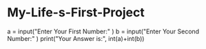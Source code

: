 # My-Life-s-First-Project

a = input("Enter Your First Number:" )
b = input("Enter Your Second Number:" )
print("Your Answer is:", int(a)+int(b))
